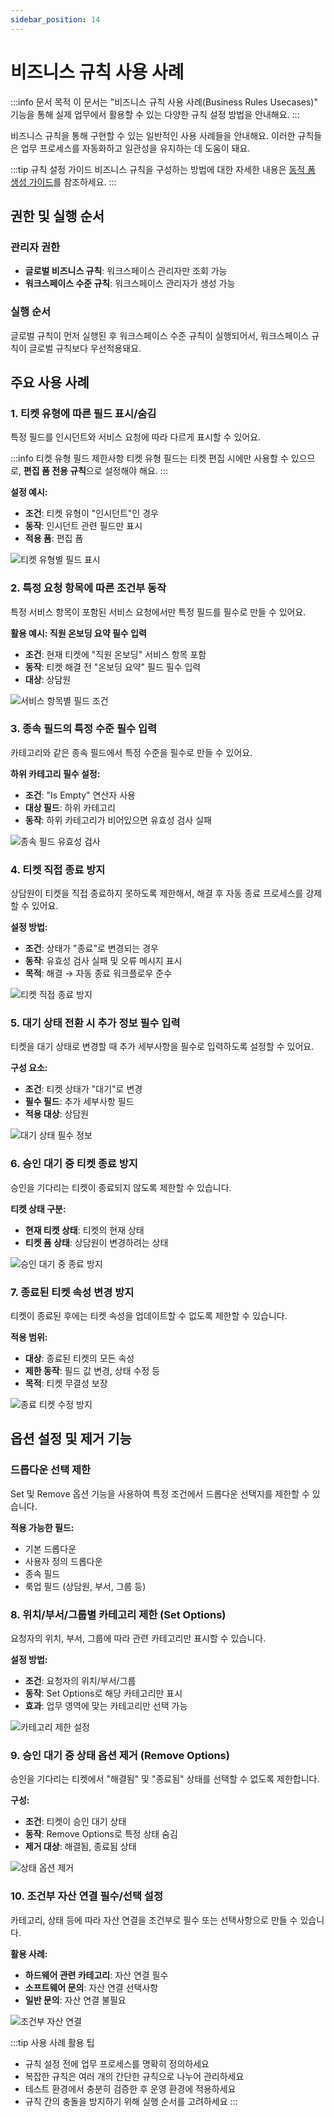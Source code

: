 ```yaml
---
sidebar_position: 14
---
```


# 비즈니스 규칙 사용 사례

:::info 문서 목적
이 문서는 "비즈니스 규칙 사용 사례(Business Rules Usecases)" 기능을 통해 실제 업무에서 활용할 수 있는 다양한 규칙 설정 방법을 안내해요.
:::

비즈니스 규칙을 통해 구현할 수 있는 일반적인 사용 사례들을 안내해요. 이러한 규칙들은 업무 프로세스를 자동화하고 일관성을 유지하는 데 도움이 돼요.

:::tip 규칙 설정 가이드
비즈니스 규칙을 구성하는 방법에 대한 자세한 내용은 [동적 폼 생성 가이드](https://support.freshservice.com/en/support/solutions/articles/50000002728-create-no-code-dynamic-forms-with-business-rules)를 참조하세요.
:::

## 권한 및 실행 순서

### 관리자 권한
- **글로벌 비즈니스 규칙**: 워크스페이스 관리자만 조회 가능
- **워크스페이스 수준 규칙**: 워크스페이스 관리자가 생성 가능

### 실행 순서
글로벌 규칙이 먼저 실행된 후 워크스페이스 수준 규칙이 실행되어서, 워크스페이스 규칙이 글로벌 규칙보다 우선적용돼요.

## 주요 사용 사례

### 1. 티켓 유형에 따른 필드 표시/숨김

특정 필드를 인시던트와 서비스 요청에 따라 다르게 표시할 수 있어요.

:::info 티켓 유형 필드 제한사항
티켓 유형 필드는 티켓 편집 시에만 사용할 수 있으므로, **편집 폼 전용 규칙**으로 설정해야 해요.
:::

**설정 예시:**
- **조건**: 티켓 유형이 "인시던트"인 경우
- **동작**: 인시던트 관련 필드만 표시
- **적용 폼**: 편집 폼

![티켓 유형별 필드 표시](https://s3.amazonaws.com/cdn.freshdesk.com/data/helpdesk/attachments/production/50002714488/original/E0lyGD4NglKzdR2kAYKdL4FYdjjlr8OJNQ.png?1616649638)

### 2. 특정 요청 항목에 따른 조건부 동작

특정 서비스 항목이 포함된 서비스 요청에서만 특정 필드를 필수로 만들 수 있어요.

**활용 예시: 직원 온보딩 요약 필수 입력**
- **조건**: 현재 티켓에 "직원 온보딩" 서비스 항목 포함
- **동작**: 티켓 해결 전 "온보딩 요약" 필드 필수 입력
- **대상**: 상담원

![서비스 항목별 필드 조건](https://s3.amazonaws.com/cdn.freshdesk.com/data/helpdesk/attachments/production/50002714490/original/Vb7LjSR1HyNPVNkH_lLa2nlC1miPLcvGKg.png?1616649638)

### 3. 종속 필드의 특정 수준 필수 입력

카테고리와 같은 종속 필드에서 특정 수준을 필수로 만들 수 있어요.

**하위 카테고리 필수 설정:**
- **조건**: "Is Empty" 연산자 사용
- **대상 필드**: 하위 카테고리
- **동작**: 하위 카테고리가 비어있으면 유효성 검사 실패

![종속 필드 유효성 검사](https://s3.amazonaws.com/cdn.freshdesk.com/data/helpdesk/attachments/production/50002714487/original/RL40ipMjVsi2AP_crKhLWWFZixy46V0lGw.png?1616649637)

### 4. 티켓 직접 종료 방지

상담원이 티켓을 직접 종료하지 못하도록 제한해서, 해결 후 자동 종료 프로세스를 강제할 수 있어요.

**설정 방법:**
- **조건**: 상태가 "종료"로 변경되는 경우
- **동작**: 유효성 검사 실패 및 오류 메시지 표시
- **목적**: 해결 → 자동 종료 워크플로우 준수

![티켓 직접 종료 방지](https://s3.amazonaws.com/cdn.freshdesk.com/data/helpdesk/attachments/production/50002714486/original/W1PDR8dHe3Ujj321mY7Do0j9UCKQ4B3Amw.png?1616649637)

### 5. 대기 상태 전환 시 추가 정보 필수 입력

티켓을 대기 상태로 변경할 때 추가 세부사항을 필수로 입력하도록 설정할 수 있어요.

**구성 요소:**
- **조건**: 티켓 상태가 "대기"로 변경
- **필수 필드**: 추가 세부사항 필드
- **적용 대상**: 상담원

![대기 상태 필수 정보](https://s3.amazonaws.com/cdn.freshdesk.com/data/helpdesk/attachments/production/50002714491/original/riQdkYSOkpZywYoSU11AD1UyQzXr6Awa1g.png?1616649638)

### 6. 승인 대기 중 티켓 종료 방지

승인을 기다리는 티켓이 종료되지 않도록 제한할 수 있습니다.

**티켓 상태 구분:**
- **현재 티켓 상태**: 티켓의 현재 상태
- **티켓 폼 상태**: 상담원이 변경하려는 상태

![승인 대기 중 종료 방지](https://s3.amazonaws.com/cdn.freshdesk.com/data/helpdesk/attachments/production/50002714489/original/1x5sE1zzEdbfJCshGq3gaVY_Q2v6CfUZvg.png?1616649638)

### 7. 종료된 티켓 속성 변경 방지

티켓이 종료된 후에는 티켓 속성을 업데이트할 수 없도록 제한할 수 있습니다.

**적용 범위:**
- **대상**: 종료된 티켓의 모든 속성
- **제한 동작**: 필드 값 변경, 상태 수정 등
- **목적**: 티켓 무결성 보장

![종료 티켓 수정 방지](https://s3.amazonaws.com/cdn.freshdesk.com/data/helpdesk/attachments/production/50002714485/original/B7E_-gUHIA0WFCvQ0_drmOW8Z_KHl1Ibqg.png?1616649636)

## 옵션 설정 및 제거 기능

### 드롭다운 선택 제한

Set 및 Remove 옵션 기능을 사용하여 특정 조건에서 드롭다운 선택지를 제한할 수 있습니다.

**적용 가능한 필드:**
- 기본 드롭다운
- 사용자 정의 드롭다운
- 종속 필드
- 룩업 필드 (상담원, 부서, 그룹 등)

### 8. 위치/부서/그룹별 카테고리 제한 (Set Options)

요청자의 위치, 부서, 그룹에 따라 관련 카테고리만 표시할 수 있습니다.

**설정 방법:**
- **조건**: 요청자의 위치/부서/그룹
- **동작**: Set Options로 해당 카테고리만 표시
- **효과**: 업무 영역에 맞는 카테고리만 선택 가능

![카테고리 제한 설정](https://s3.amazonaws.com/cdn.freshdesk.com/data/helpdesk/attachments/production/50002920008/original/Scb7vYOKJlv0A7QSfTrdQEgCdHy7uJ9MCw.jpg?1619794916)

### 9. 승인 대기 중 상태 옵션 제거 (Remove Options)

승인을 기다리는 티켓에서 "해결됨" 및 "종료됨" 상태를 선택할 수 없도록 제한합니다.

**구성:**
- **조건**: 티켓이 승인 대기 상태
- **동작**: Remove Options로 특정 상태 숨김
- **제거 대상**: 해결됨, 종료됨 상태

![상태 옵션 제거](https://s3.amazonaws.com/cdn.freshdesk.com/data/helpdesk/attachments/production/50002920182/original/Bz_7pKKkup8i4L3OFddd0j1PiswuMyZVCg.jpg?1619795932)

### 10. 조건부 자산 연결 필수/선택 설정

카테고리, 상태 등에 따라 자산 연결을 조건부로 필수 또는 선택사항으로 만들 수 있습니다.

**활용 사례:**
- **하드웨어 관련 카테고리**: 자산 연결 필수
- **소프트웨어 문의**: 자산 연결 선택사항
- **일반 문의**: 자산 연결 불필요

![조건부 자산 연결](https://s3.amazonaws.com/cdn.freshdesk.com/data/helpdesk/attachments/production/50002921178/original/8Ol7-WIol2VuG0H1WV6s2O80ApIRGrC2gw.jpg?1619805583)

:::tip 사용 사례 활용 팁
- 규칙 설정 전에 업무 프로세스를 명확히 정의하세요
- 복잡한 규칙은 여러 개의 간단한 규칙으로 나누어 관리하세요
- 테스트 환경에서 충분히 검증한 후 운영 환경에 적용하세요
- 규칙 간의 충돌을 방지하기 위해 실행 순서를 고려하세요
:::

